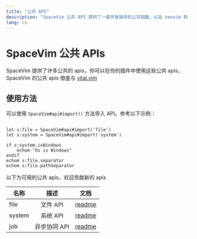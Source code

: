```yaml
---
title: "公共 API"
description: "SpaceVim 公共 API 提供了一套开发插件的公共函数，以及 neovim 和 vim 的兼容组件"
lang: cn
---
```


# SpaceVim 公共 APIs

SpaceVim 提供了许多公共的 apis，你可以在你的插件中使用这些公共 apis，SpaceVim 的公共 apis 借鉴与 [vital.vim](https://github.com/vim-jp/vital.vim)

## 使用方法

可以使用 `SpaceVim#api#import()` 方法导入 API。参考以下示例：

```viml

let s:file = SpaceVim#api#import('file')
let s:system = SpaceVim#api#import('system')

if s:system.isWindows
    echom "Os is Windows"
endif
echom s:file.separator
echom s:file.pathSeparator
```

以下为可用的公共 apis，欢迎贡献新的 apis

名称 | 描述 | 文档
----- |:----:| -------
file  | 文件 API | [readme](https://spacevim.org/cn/api/file)
system | 系统 API | [readme](https://spacevim.org/cn/api/system)
job | 异步协同 API | [readme](https://spacevim.org/cn/api/job)
